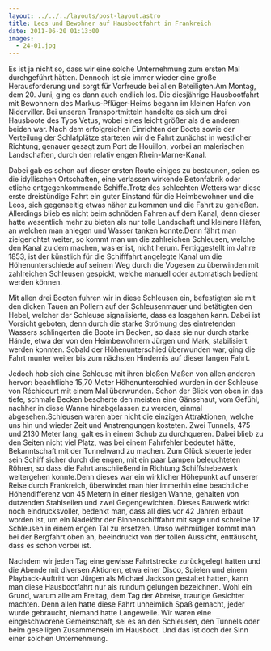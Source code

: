 ```yaml
---
layout: ../../../layouts/post-layout.astro
title: Leos und Bewohner auf Hausbootfahrt in Frankreich
date: 2011-06-20 01:13:00
images:
  - 24-01.jpg
---
```


Es ist ja nicht so, dass wir eine solche Unternehmung zum ersten Mal durchgeführt hätten. Dennoch ist sie immer wieder eine große Herausforderung und sorgt für Vorfreude bei allen Beteiligten.Am Montag, dem 20. Juni, ging es dann auch endlich los. Die diesjährige Hausbootfahrt mit Bewohnern des Markus-Pflüger-Heims begann im kleinen Hafen von Niderviller. Bei unseren Transportmitteln handelte es sich um drei Hausboote des Typs Vetus, wobei eines leicht größer als die anderen beiden war. Nach dem erfolgreichen Einrichten der Boote sowie der Verteilung der Schlafplätze starteten wir die Fahrt zunächst in westlicher Richtung, genauer gesagt zum Port de Houillon, vorbei an malerischen Landschaften, durch den relativ engen Rhein-Marne-Kanal.

Dabei gab es schon auf dieser ersten Route einiges zu bestaunen, seien es die idyllischen Ortschaften, eine verlassen wirkende Betonfabrik oder etliche entgegenkommende Schiffe.Trotz des schlechten Wetters war diese erste dreistündige Fahrt ein guter Einstand für die Heimbewohner und die Leos, sich gegenseitig etwas näher zu kommen und die Fahrt zu genießen. Allerdings blieb es nicht beim schnöden Fahren auf dem Kanal, denn dieser hatte wesentlich mehr zu bieten als nur tolle Landschaft und kleinere Häfen, an welchen man anlegen und Wasser tanken konnte.Denn fährt man zielgerichtet weiter, so kommt man um die zahlreichen Schleusen, welche den Kanal zu dem machen, was er ist, nicht herum. Fertiggestellt im Jahre 1853, ist der künstlich für die Schifffahrt angelegte Kanal um die Höhenunterschiede auf seinem Weg durch die Vogesen zu überwinden mit zahlreichen Schleusen gespickt, welche manuell oder automatisch bedient werden können.

Mit allen drei Booten fuhren wir in diese Schleusen ein, befestigten sie mit den dicken Tauen an Pollern auf der Schleusenmauer und betätigten den Hebel, welcher der Schleuse signalisierte, dass es losgehen kann. Dabei ist Vorsicht geboten, denn durch die starke Strömung des eintretenden Wassers schlingerten die Boote im Becken, so dass sie nur durch starke Hände, etwa der von den Heimbewohnern Jürgen und Mark, stabilisiert werden konnten. Sobald der Höhenunterschied überwunden war, ging die Fahrt munter weiter bis zum nächsten Hindernis auf dieser langen Fahrt.

Jedoch hob sich eine Schleuse mit ihren bloßen Maßen von allen anderen hervor: beachtliche 15,70 Meter Höhenunterschied wurden in der Schleuse von Réchicourt mit einem Mal überwunden. Schon der Blick von oben in das tiefe, schmale Becken bescherte den meisten eine Gänsehaut, vom Gefühl, nachher in diese Wanne hinabgelassen zu werden, einmal abgesehen.Schleusen waren aber nicht die einzigen Attraktionen, welche uns hin und wieder Zeit und Anstrengungen kosteten. Zwei Tunnels, 475 und 2130 Meter lang, galt es in einem Schub zu durchqueren. Dabei blieb zu den Seiten nicht viel Platz, was bei einem Fahrfehler bedeutet hätte, Bekanntschaft mit der Tunnelwand zu machen. Zum Glück steuerte jeder sein Schiff sicher durch die engen, mit ein paar Lampen beleuchteten Röhren, so dass die Fahrt anschließend in Richtung Schiffshebewerk weitergehen konnte.Denn dieses war ein wirklicher Höhepunkt auf unserer Reise durch Frankreich, überwindet man hier immerhin eine beachtliche Höhendifferenz von 45 Metern in einer riesigen Wanne, gehalten von dutzenden Stahlseilen und zwei Gegengewichten. Dieses Bauwerk wirkt noch eindrucksvoller, bedenkt man, dass all dies vor 42 Jahren erbaut worden ist, um ein Nadelöhr der Binnenschifffahrt mit sage und schreibe 17 Schleusen in einem engen Tal zu ersetzen. Umso wehmütiger kommt man bei der Bergfahrt oben an, beeindruckt von der tollen Aussicht, enttäuscht, dass es schon vorbei ist.

Nachdem wir jeden Tag eine gewisse Fahrtstrecke zurückgelegt hatten und die Abende mit diversen Aktionen, etwa einer Disco, Spielen und einem Playback-Auftritt von Jürgen als Michael Jackson gestaltet hatten, kann man diese Hausbootfahrt nur als rundum gelungen bezeichnen. Wohl ein Grund, warum alle am Freitag, dem Tag der Abreise, traurige Gesichter machten. Denn allen hatte diese Fahrt unheimlich Spaß gemacht, jeder wurde gebraucht, niemand hatte Langeweile. Wir waren eine eingeschworene Gemeinschaft, sei es an den Schleusen, den Tunnels oder beim geselligen Zusammensein im Hausboot. Und das ist doch der Sinn einer solchen Unternehmung.

